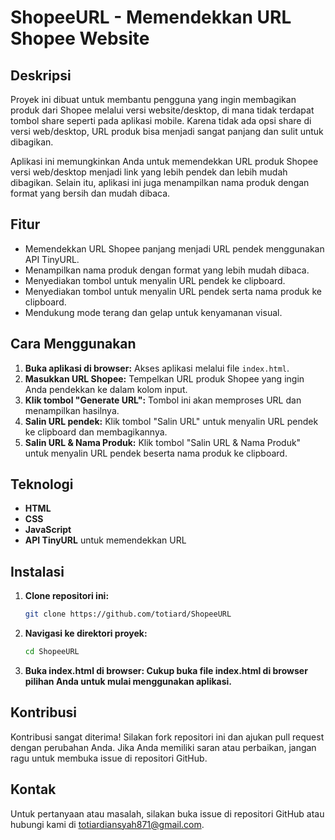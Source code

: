 # ShopeeURL - Memendekkan URL Shopee Website

## Deskripsi

Proyek ini dibuat untuk membantu pengguna yang ingin membagikan produk dari Shopee melalui versi website/desktop, di mana tidak terdapat tombol share seperti pada aplikasi mobile. Karena tidak ada opsi share di versi web/desktop, URL produk bisa menjadi sangat panjang dan sulit untuk dibagikan. 

Aplikasi ini memungkinkan Anda untuk memendekkan URL produk Shopee versi web/desktop menjadi link yang lebih pendek dan lebih mudah dibagikan. Selain itu, aplikasi ini juga menampilkan nama produk dengan format yang bersih dan mudah dibaca.

## Fitur

- Memendekkan URL Shopee panjang menjadi URL pendek menggunakan API TinyURL.
- Menampilkan nama produk dengan format yang lebih mudah dibaca.
- Menyediakan tombol untuk menyalin URL pendek ke clipboard.
- Menyediakan tombol untuk menyalin URL pendek serta nama produk ke clipboard.
- Mendukung mode terang dan gelap untuk kenyamanan visual.

## Cara Menggunakan

1. **Buka aplikasi di browser:** Akses aplikasi melalui file `index.html`.
2. **Masukkan URL Shopee:** Tempelkan URL produk Shopee yang ingin Anda pendekkan ke dalam kolom input.
3. **Klik tombol "Generate URL":** Tombol ini akan memproses URL dan menampilkan hasilnya.
4. **Salin URL pendek:** Klik tombol "Salin URL" untuk menyalin URL pendek ke clipboard dan membagikannya.
5. **Salin URL & Nama Produk:** Klik tombol "Salin URL & Nama Produk" untuk menyalin URL pendek beserta nama produk ke clipboard.


## Teknologi

- **HTML**
- **CSS**
- **JavaScript**
- **API TinyURL** untuk memendekkan URL

## Instalasi

1. **Clone repositori ini:**
   ```bash
   git clone https://github.com/totiard/ShopeeURL

2. **Navigasi ke direktori proyek:**
   ```bash
   cd ShopeeURL

3. **Buka index.html di browser: Cukup buka file index.html di browser pilihan Anda untuk mulai menggunakan aplikasi.**


## Kontribusi

Kontribusi sangat diterima! Silakan fork repositori ini dan ajukan pull request dengan perubahan Anda. Jika Anda memiliki saran atau perbaikan, jangan ragu untuk membuka issue di repositori GitHub.


## Kontak
Untuk pertanyaan atau masalah, silakan buka issue di repositori GitHub atau hubungi kami di totiardiansyah871@gmail.com.
